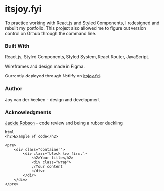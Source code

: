 # itsjoy.fyi
To practice working with React.js and Styled Components, I redesigned and rebuilt my portfolio. This project also allowed me to figure out version control on Github through the command line.

### Built With
React.js, Styled Components, Styled System, React Router, JavaScript.

Wireframes and design made in Figma.

Currently deployed through Netlify on [itsjoy.fyi](https://itsjoy.fyi).

### Author
Joy van der Veeken - design and development

### Acknowledgments
[Jackie Robson](https://github.com/Jackie-Robson) - code review and being a rubber duckling

```
html
<h2>Example of code</h2>

<pre>
    <div class="container">
        <div class="block two first">
            <h2>Your title</h2>
            <div class="wrap">
            //Your content
            </div>
        </div>
    </div>
</pre>
```
